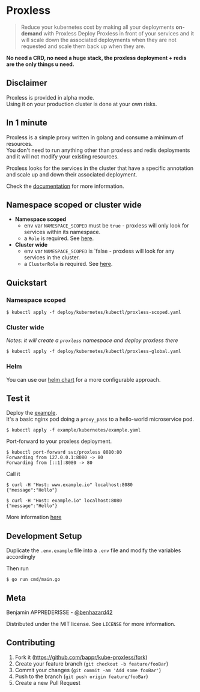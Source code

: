 # Proxless

> Reduce your kubernetes cost by making all your deployments **on-demand** with Proxless
> Deploy Proxless in front of your services and it will scale down the associated deployments when they are not requested and scale them back up when they are.

**No need a CRD, no need a huge stack, the proxless deployment + redis are the only things u need.**

## Disclaimer

Proxless is provided in alpha mode.  
Using it on your production cluster is done at your own risks.

## In 1 minute

Proxless is a simple proxy written in golang and consume a minimum of resources.  
You don't need to run anything other than proxless and redis deployments and it will not modify your existing resources.

Proxless looks for the services in the cluster that have a specific annotation and scale up and down their associated deployment. 

Check the [documentation](docs) for more information.

## Namespace scoped or cluster wide
 
- **Namespace scoped**
    - env var `NAMESPACE_SCOPED` must be `true` - proxless will only look for services within its namespace.
    - a `Role` is required.  See [here](deploy/kubernetes/helm/templates/role.yaml).
- **Cluster wide**
    - env var `NAMESPACE_SCOPED` is `false - proxless will look for any services in the cluster.
    - a `ClusterRole` is required. See [here](deploy/kubernetes/helm/templates/clusterrole.yaml).

## Quickstart

### Namespace scoped

```shell script
$ kubectl apply -f deploy/kubernetes/kubectl/proxless-scoped.yaml
```

### Cluster wide

_Notes: it will create a `proxless` namespace and deploy proxless there_

```shell script
$ kubectl apply -f deploy/kubernetes/kubectl/proxless-global.yaml
```

### Helm

You can use our [helm chart](deploy/kubernetes/helm/README.md) for a more configurable approach.

## Test it

Deploy the [example](example/kubernetes/example.yaml).  
It's a basic nginx pod doing a `proxy_pass` to a hello-world microservice pod.

```shell script
$ kubectl apply -f example/kubernetes/example.yaml
```

Port-forward to your proxless deployment.

```shell script
$ kubectl port-forward svc/proxless 8080:80
Forwarding from 127.0.0.1:8080 -> 80
Forwarding from [::1]:8080 -> 80
```

Call it

```shell script
$ curl -H "Host: www.example.io" localhost:8080
{"message":"Hello"}

$ curl -H "Host: example.io" localhost:8080
{"message":"Hello"}
```

More information [here](example/kubernetes/README.md)

## Development Setup

Duplicate the `.env.example` file into a `.env` file and modify the variables accordingly

Then run

```shell script
$ go run cmd/main.go
```

## Meta

Benjamin APPREDERISSE - [@benhazard42](https://twitter.com/benhazard42)

Distributed under the MIT license. See ``LICENSE`` for more information.

## Contributing

1. Fork it (<https://github.com/bappr/kube-proxless/fork>)
2. Create your feature branch (`git checkout -b feature/fooBar`)
3. Commit your changes (`git commit -am 'Add some fooBar'`)
4. Push to the branch (`git push origin feature/fooBar`)
5. Create a new Pull Request

